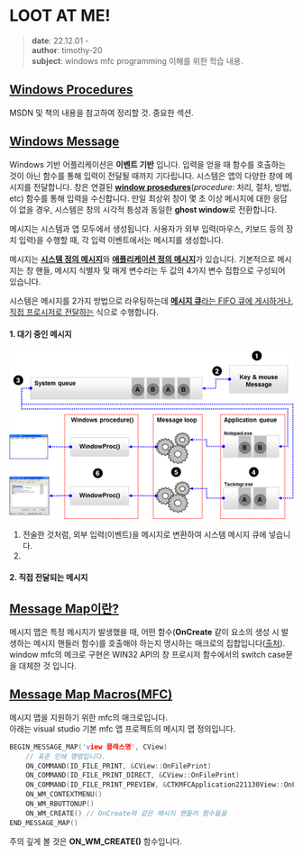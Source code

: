 # LOOT AT ME!

> **date**: 22.12.01 - <br>
> **author**: timothy-20 <br>
> **subject**: windows mfc programming 이해를 위한 학습 내용.

[Windows Procedures](https://learn.microsoft.com/en-us/windows/win32/winmsg/about-window-procedures)
---
MSDN 및 책의 내용을 참고하여 정리할 것. 중요한 섹션.

[Windows Message](https://learn.microsoft.com/ko-kr/windows/win32/winmsg/about-messages-and-message-queues)
---

Windows 기반 어플리케이션은 **이벤트 기반** 입니다. 
입력을 얻을 때 함수를 호출하는 것이 아닌 함수를 통해 입력이 전달될 때까지 기다립니다.
시스템은 앱의 다양한 창에 메시지를 전달합니다. 창은 연결된 [**window prosedures**](https://learn.microsoft.com/en-us/windows/win32/winmsg/window-procedures)(_procedure_: 처리, 절차, 방법, etc) 
함수를 통해 입력을 수신합니다. 만일 최상위 창이 몇 초 이상 메시지에 대한 응답이 없을 경우, 시스템은 창의 시각적 틍성과 동일한 **ghost window**로 전환합니다.

메시지는 시스템과 앱 모두에서 생성됩니다. 사용자가 외부 입력(마우스, 키보드 등의 장치 입력)을 수행할 때, 각 입력 이벤트에서는 메시지를 생성합니다.

메시지는 [**시스템 정의 메시지**](https://learn.microsoft.com/ko-kr/windows/win32/winmsg/about-messages-and-message-queues#system-defined-messages)와 [**애플리케이션 정의 메시지**](https://learn.microsoft.com/ko-kr/windows/win32/winmsg/about-messages-and-message-queues#application-defined-messages)가 있습니다.
기본적으로 메시지는 창 핸들, 메시지 식별자 및 매게 변수라는 두 값의 4가지 변수 집합으로 구성되어 있습니다.


시스템은 메시지를 2가지 방법으로 라우팅하는데 [**메시지 큐**라는 FIFO 큐에 게시하거나](https://learn.microsoft.com/en-us/windows/win32/winmsg/about-messages-and-message-queues#queued-messages), 
[직접 프로시저로 전달하는](https://learn.microsoft.com/en-us/windows/win32/winmsg/about-messages-and-message-queues#nonqueued-messages) 식으로 수행합니다.

#### 1. 대기 중인 메시지
<img src="public/mfc-message-queue-flow.png"><br>
1. 전술한 것처럼, 외부 입력(이벤트)을 메시지로 변환하여 시스템 메시지 큐에 넣습니다. 
2. 

#### 2. 직접 전달되는 메시지
>

[Message Map이란?](https://learn.microsoft.com/en-us/cpp/mfc/reference/message-maps-mfc?view=msvc-170)
---

메시지 맵은 특정 메시지가 발생했을 때, 어떤 함수(**OnCreate** 같이 요소의 생성 시 발생하는 메시지 핸들러 함수)를 호출해야 하는지 명시하는 매크로의 집합입니다([출처](https://holyhacker.tistory.com/89)).
window mfc의 메크로 구현은 WIN32 API의 창 프로시저 함수에서의 switch case문을 대체한 것 입니다.

[Message Map Macros(MFC)](https://learn.microsoft.com/ko-kr/cpp/mfc/reference/message-map-macros-mfc?view=msvc-170)
---

메시지 맵을 지원하기 위한 mfc의 매크로입니다.<br>
아래는 visual studio 기본 mfc 앱 프로젝트의 메시지 맵 정의입니다.

``` c++
BEGIN_MESSAGE_MAP('view 클래스명', CView)
	// 표준 인쇄 명령입니다.
	ON_COMMAND(ID_FILE_PRINT, &CView::OnFilePrint)
	ON_COMMAND(ID_FILE_PRINT_DIRECT, &CView::OnFilePrint)
	ON_COMMAND(ID_FILE_PRINT_PREVIEW, &CTKMFCApplication221130View::OnFilePrintPreview)
	ON_WM_CONTEXTMENU()
	ON_WM_RBUTTONUP()
	ON_WM_CREATE() // OnCreate와 같은 메시지 핸들러 함수들을 
END_MESSAGE_MAP()
```

주의 깊게 볼 것은 __ON_WM_CREATE()__ 함수입니다.

